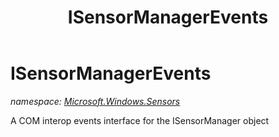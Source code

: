 ﻿---
title: ISensorManagerEvents
---

# ISensorManagerEvents
_namespace: [Microsoft.Windows.Sensors](N-Microsoft.Windows.Sensors.html)_

A COM interop events interface for the ISensorManager object




